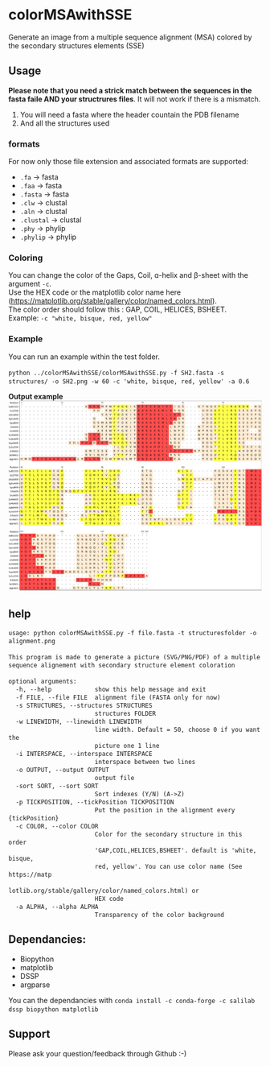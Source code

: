 # colorMSAwithSSE
Generate an image from a multiple sequence alignment (MSA) colored by the secondary structures elements (SSE)

## Usage
**Please note that you need a strick match between the sequences in the fasta faile AND your structrures files**. It will not work if there is a mismatch.

1. You will need a fasta where the header countain the PDB filename
2. And all the structures used

### formats
For now only those file extension and associated formats are supported:
- `.fa` -> fasta
- `.faa` -> fasta
- `.fasta` -> fasta
- `.clw` -> clustal
- `.aln` -> clustal
- `.clustal` -> clustal
- `.phy` -> phylip
- `.phylip` -> phylip

### Coloring
You can change the color of the Gaps, Coil, ɑ-helix and β-sheet with the argument `-c`.  
Use the HEX code or the matplotlib color name here (https://matplotlib.org/stable/gallery/color/named_colors.html).  
The color order should follow this : GAP, COIL, HELICES, BSHEET.  
Example: `-c "white, bisque, red, yellow"`


### Example
You can run an example within the test folder.
  
`python ../colorMSAwithSSE/colorMSAwithSSE.py -f SH2.fasta -s structures/ -o SH2.png -w 60 -c 'white, bisque, red, yellow' -a 0.6`

**Output example**
![outputexample](tesT/SH2.png) 


## help

```
usage: python colorMSAwithSSE.py -f file.fasta -t structuresfolder -o alignment.png

This program is made to generate a picture (SVG/PNG/PDF) of a multiple
sequence alignement with secondary structure element coloration

optional arguments:
  -h, --help            show this help message and exit
  -f FILE, --file FILE  alignment file (FASTA only for now)
  -s STRUCTURES, --structures STRUCTURES
                        structures FOLDER
  -w LINEWIDTH, --linewidth LINEWIDTH
                        line width. Default = 50, choose 0 if you want the
                        picture one 1 line
  -i INTERSPACE, --interspace INTERSPACE
                        interspace between two lines
  -o OUTPUT, --output OUTPUT
                        output file
  -sort SORT, --sort SORT
                        Sort indexes (Y/N) (A->Z)
  -p TICKPOSITION, --tickPosition TICKPOSITION
                        Put the position in the alignment every {tickPosition}
  -c COLOR, --color COLOR
                        Color for the secondary structure in this order
                        'GAP,COIL,HELICES,BSHEET'. default is 'white, bisque,
                        red, yellow'. You can use color name (See https://matp
                        lotlib.org/stable/gallery/color/named_colors.html) or
                        HEX code
  -a ALPHA, --alpha ALPHA
                        Transparency of the color background
```
## Dependancies:
- Biopython
- matplotlib
- DSSP
- argparse

You can the dependancies with `conda install -c conda-forge -c salilab dssp biopython matplotlib`


## Support
Please ask your question/feedback through Github :-)